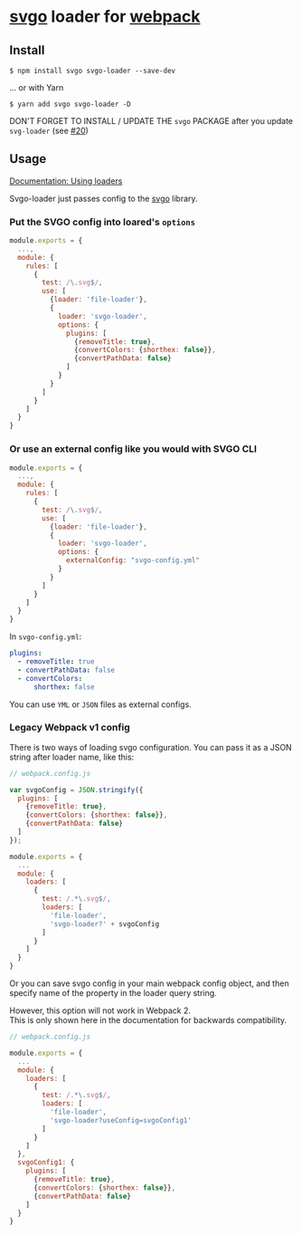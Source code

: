 # [svgo](https://github.com/svg/svgo) loader for [webpack](https://github.com/webpack/webpack)

## Install

```
$ npm install svgo svgo-loader --save-dev
```

... or with Yarn

```
$ yarn add svgo svgo-loader -D
```

DON'T FORGET TO INSTALL / UPDATE THE `svgo` PACKAGE after you update `svg-loader` (see [#20](https://github.com/rpominov/svgo-loader/issues/20))

## Usage

[Documentation: Using loaders](http://webpack.github.io/docs/using-loaders.html)

Svgo-loader just passes config
to the [svgo](https://github.com/svg/svgo) library.

### Put the SVGO config into loared's `options`

``` javascript
module.exports = {
  ...,
  module: {
    rules: [
      {
        test: /\.svg$/,
        use: [
          {loader: 'file-loader'},
          {
            loader: 'svgo-loader',
            options: {
              plugins: [
                {removeTitle: true},
                {convertColors: {shorthex: false}},
                {convertPathData: false}
              ]
            }
          }
        ]
      }
    ]
  }
}
```

### Or use an external config like you would with SVGO CLI

``` javascript
module.exports = {
  ...,
  module: {
    rules: [
      {
        test: /\.svg$/,
        use: [
          {loader: 'file-loader'},
          {
            loader: 'svgo-loader',
            options: {
              externalConfig: "svgo-config.yml"
            }
          }
        ]
      }
    ]
  }
}
```

In `svgo-config.yml`:

```yml
plugins:
  - removeTitle: true
  - convertPathData: false
  - convertColors:
      shorthex: false
```

You can use `YML` or `JSON` files as external configs.

### Legacy Webpack v1 config

There is two ways of loading svgo configuration.
You can pass it as a JSON string after loader name, like this:

``` javascript
// webpack.config.js

var svgoConfig = JSON.stringify({
  plugins: [
    {removeTitle: true},
    {convertColors: {shorthex: false}},
    {convertPathData: false}
  ]
});

module.exports = {
  ...
  module: {
    loaders: [
      {
        test: /.*\.svg$/,
        loaders: [
          'file-loader',
          'svgo-loader?' + svgoConfig
        ]
      }
    ]
  }
}
```

Or you can save svgo config in your main webpack config object,
and then specify name of the property in the loader query string.

However, this option will not work in Webpack 2.<br>
This is only shown here in the documentation for backwards compatibility.

``` javascript
// webpack.config.js

module.exports = {
  ...
  module: {
    loaders: [
      {
        test: /.*\.svg$/,
        loaders: [
          'file-loader',
          'svgo-loader?useConfig=svgoConfig1'
        ]
      }
    ]
  },
  svgoConfig1: {
    plugins: [
      {removeTitle: true},
      {convertColors: {shorthex: false}},
      {convertPathData: false}
    ]
  }
}
```
